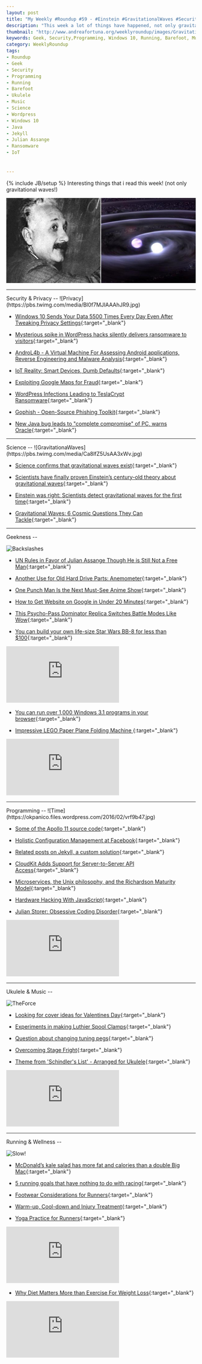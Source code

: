 ```yaml
---
layout: post
title: "My Weekly #Roundup #59 - #Einstein #GravitationalWaves #Security #Music #Geekness #Ukulele #Science"
description: "This week a lot of things have happened, not only gravitational waves discovery!"
thumbnail: "http://www.andreafortuna.org/weeklyroundup/images/Gravitational-Waves.jpg"
keywords: Geek, Security,Programming, Windows 10, Running, Barefoot, Music, ukulele, transcription, einstein, wordpress, gravitational waves, science, IoT, ransomware
category: WeeklyRoundup
tags: 
- Roundup
- Geek
- Security
- Programming
- Running
- Barefoot
- Ukulele
- Music
- Science
- Wordpress
- Windows 10
- Java
- Jekyll
- Julian Assange
- Ransomware
- IoT


---
```

{% include JB/setup %}
Interesting things that i read this week! (not only gravitational waves!)

![Gravitational Waves](/weeklyroundup/images/Gravitational-Waves.jpg)

<hr/>
Security & Privacy
--
![Privacy](https://pbs.twimg.com/media/Bl0f7MJIAAAhJR9.jpg)

- [Windows 10 Sends Your Data 5500 Times Every Day Even After Tweaking Privacy Settings](http://thehackernews.com/2016/02/microsoft-windows10-privacy.html){:target="_blank"}

- [Mysterious spike in WordPress hacks silently delivers ransomware to visitors](http://arstechnica.com/security/2016/02/mysterious-spike-in-wordpress-hacks-silently-delivers-ransomware-to-visitors/){:target="_blank"}

- [AndroL4b - A Virtual Machine For Assessing Android applications, Reverse Engineering and Malware Analysis](http://www.kitploit.com/2016/02/androl4b-virtual-machine-for-assessing.html){:target="_blank"}

- [IoT Reality: Smart Devices, Dumb Defaults](http://krebsonsecurity.com/2016/02/iot-reality-smart-devices-dumb-defaults/){:target="_blank"}

- [Exploiting Google Maps for Fraud](https://www.schneier.com/blog/archives/2016/02/exploiting_goog.html){:target="_blank"}

- [WordPress Infections Leading to TeslaCrypt Ransomware](http://threatpost.com/wordpress-infections-leading-to-teslacrypt-ransomware/116149/){:target="_blank"}

- [Gophish - Open-Source Phishing Toolkit](http://www.kitploit.com/2016/02/gophish-open-source-phishing-toolkit.html){:target="_blank"}

- [New Java bug leads to "complete compromise" of PC, warns Oracle](http://www.itpro.co.uk/security/25904/new-java-bug-leads-to-complete-compromise-of-pc-warns-oracle){:target="_blank"}



<hr/>
Science
--
![GravitationaWaves](https://pbs.twimg.com/media/Ca8lfZ5UsAA3xWv.jpg)

- [Science confirms that gravitational waves exist](http://www.engadget.com/2016/02/11/science-confirms-that-gravitational-waves-exist/){:target="_blank"}

- [Scientists have finally proven Einstein’s century-old theory about gravitational waves](http://www.theverge.com/2016/2/11/10965312/einstein-gravitational-waves-discovered-announced-video){:target="_blank"}

- [Einstein was right: Scientists detect gravitational waves for the first time](http://mashable.com/2016/02/11/einstein-gravitational-waves-detection/){:target="_blank"}

- [Gravitational Waves: 6 Cosmic Questions They Can Tackle](http://www.scientificamerican.com/article/gravitational-waves-6-cosmic-questions-they-can-tackle/){:target="_blank"}

<hr/>
Geekness
--

![Backslashes](http://imgs.xkcd.com/comics/backslashes.png)

- [UN Rules in Favor of Julian Assange Though He is Still Not a Free Man](http://freedomhacker.net/un-rules-in-favor-julian-assange-though-still-not-free-man-5040/){:target="_blank"}

- [Another Use for Old Hard Drive Parts: Anemometer](http://mcs.uwsuper.edu/sb/Electronics/Wind/){:target="_blank"}

- [One Punch Man Is the Next Must-See Anime Show](http://feeds.wired.com/c/35185/f/661370/s/4d703417/sc/28/l/0L0Swired0N0C20A160C0A20Cone0Epunch0Eman0Eanime0C/story01.htm){:target="_blank"}

- [How to Get Website on Google in Under 20 Minutes](https://woorkup.com/how-to-get-website-on-google/){:target="_blank"}

- [This Psycho-Pass Dominator Replica Switches Battle Modes Like Wow](http://techcrunch.com/2016/02/08/this-psycho-pass-dominator-replica-switches-battle-modes-like-wow/?ncid=rss){:target="_blank"}

- [You can build your own life-size Star Wars BB-8 for less than $100](http://thenextweb.com/shareables/2016/01/27/you-can-build-your-own-life-size-star-wars-bb-8-for-less-than-100/){:target="_blank"}

<div class="video-container">
<iframe src="https://www.youtube.com/embed/-QbFvDIyy1k" frameborder="0" allowfullscreen></iframe>
</div>

- [You can run over 1,000 Windows 3.1 programs in your browser](http://www.engadget.com/2016/02/11/internet-archive-windows-3-1/){:target="_blank"}

- [Impressive LEGO Paper Plane Folding Machine ](https://www.youtube.com/watch?v=yueP7V6Wddc){:target="_blank"}

<div class="video-container">
<iframe src="https://www.youtube.com/embed/yueP7V6Wddc" frameborder="0" allowfullscreen></iframe>
</div>


<hr/>
Programming
--
![Time](https://okpanico.files.wordpress.com/2016/02/vrf9b47.jpg)

- [Some of the Apollo 11 source code](http://www.ibiblio.org/apollo/listings/Luminary099/MAIN.agc.html){:target="_blank"}

- [Holistic Configuration Management at Facebook](http://muratbuffalo.blogspot.it/2016/02/holistic-configuration-management-at.html){:target="_blank"}

- [Related posts on Jekyll, a custom solution](http://www.andreafortuna.org/programming/2016/02/10/jekyll-related-posts/){:target="_blank"}

- [CloudKit Adds Support for Server-to-Server API Access](http://www.programmableweb.com/news/cloudkit-adds-support-server-to-server-api-access/2016/02/09){:target="_blank"}

- [Microservices, the Unix philosophy, and the Richardson Maturity Model](https://medium.com/@chrstphrhrt/microservices-the-unix-philosophy-and-the-richardson-maturity-model-425abed44826#.bhgopo9zg){:target="_blank"}

- [Hardware Hacking With JavaScript](https://www.smashingmagazine.com/2016/02/hardware-hacking-with-javascript-internet-of-things/){:target="_blank"}

- [Julian Storer: Obsessive Coding Disorder](https://www.youtube.com/watch?v=SIAAvv1O7Gg){:target="_blank"}

<div class="video-container">
<iframe src="https://www.youtube.com/embed/SIAAvv1O7Gg" frameborder="0" allowfullscreen></iframe>
</div>

<hr/>
Ukulele & Music
--

![TheForce](https://pbs.twimg.com/media/CWjeAX2UsAASLLT.jpg)

- [Looking for cover ideas for Valentines Day](https://www.reddit.com/r/ukulele/comments/44ykn0/looking_for_cover_ideas_for_valentines_day/){:target="_blank"}

- [Experiments in making Luthier Spool Clamps](http://theukuleleblog.blogspot.com/2016/02/experiments-in-making-luthier-spool.html){:target="_blank"}

- [Question about changing tuning pegs](https://www.reddit.com/r/ukulele/comments/458z5c/question_about_changing_tuning_pegs/){:target="_blank"}

- [Overcoming Stage Fright](https://rockclass101.com/overcoming-stage-fright/){:target="_blank"}

- [Theme from 'Schindler's List' - Arranged for Ukulele](http://www.andreafortuna.org/ukulele/2016/02/08/schindlers-list-theme-on-ukulele/){:target="_blank"}

<div class="video-container">
<iframe src="https://www.youtube.com/embed/gsIdCsD4a9s" frameborder="0" allowfullscreen></iframe>
</div>




<hr/>
Running & Wellness
--

![Slow!](https://pbs.twimg.com/media/Cagzs_SWwAAWE0s.jpg)

- [McDonald’s kale salad has more fat and calories than a double Big Mac](http://arstechnica.com/science/2016/02/mcdonalds-kale-salad-has-more-fat-and-calories-than-a-double-big-mac/){:target="_blank"}

- [5 running goals that have nothing to do with racing](http://www.runnersworld.co.uk/training/5-running-goals-that-have-nothing-to-do-with-racing/14525.html){:target="_blank"}

- [Footwear Considerations for Runners](http://rawaussieathlete.com/2016/02/09/footwear-considerations-for-runners/){:target="_blank"}

- [Warm-up, Cool-down and Injury Treatment](http://naturalrunningcenter.com/2016/02/09/warm-up-cool-down-injury-treatment/){:target="_blank"}

- [Yoga Practice for Runners](https://www.youtube.com/watch?v=of2spyCtUkw){:target="_blank"}

<div class="video-container">
<iframe src="https://www.youtube.com/embed/of2spyCtUkw" frameborder="0" allowfullscreen></iframe>
</div>

- [Why Diet Matters More than Exercise For Weight Loss](https://www.youtube.com/watch?v=ztiHRiFXtoc){:target="_blank"}

<div class="video-container">
<iframe src="https://www.youtube.com/embed/ztiHRiFXtoc" frameborder="0" allowfullscreen></iframe>
</div>




